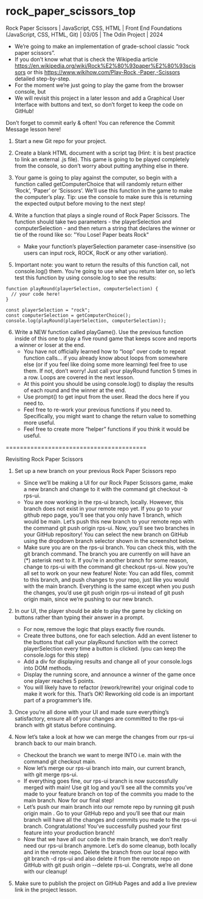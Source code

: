# rock_paper_scissors_top
Rock Paper Scissors | JavaScript, CSS, HTML | Front End Foundations (JavaScript, CSS, HTML, Git) | 03/05 | The Odin Project | 2024

- We’re going to make an implementation of grade-school classic “rock paper scissors”.
- If you don’t know what that is check the Wikipedia article https://en.wikipedia.org/wiki/Rock%E2%80%93paper%E2%80%93scissors or this https://www.wikihow.com/Play-Rock,-Paper,-Scissors detailed step-by-step.
- For the moment we’re just going to play the game from the browser console, but
- We will revisit this project in a later lesson and add a Graphical User Interface with buttons and text, so don’t forget to keep the code on GitHub!

Don’t forget to commit early & often! You can reference the Commit Message lesson here!

1. Start a new Git repo for your project.

2. Create a blank HTML document with a script tag (Hint: it is best practice to link an external .js file). This game is going to be played completely from the console, so don’t worry about putting anything else in there.

3. Your game is going to play against the computer, so begin with a function called getComputerChoice that will randomly return either ‘Rock’, ‘Paper’ or ‘Scissors’. We’ll use this function in the game to make the computer’s play. Tip: use the console to make sure this is returning the expected output before moving to the next step!

4. Write a function that plays a single round of Rock Paper Scissors. The function should take two parameters - the playerSelection and computerSelection - and then return a string that declares the winner or tie of the round like so: "You Lose! Paper beats Rock"
	- Make your function’s playerSelection parameter case-insensitive (so users can input rock, ROCK, RocK or any other variation).

5. Important note: you want to return the results of this function call, not console.log() them. You’re going to use what you return later on, so let’s test this function by using console.log to see the results:

```
function playRound(playerSelection, computerSelection) {
  // your code here!
}

const playerSelection = "rock";
const computerSelection = getComputerChoice();
console.log(playRound(playerSelection, computerSelection));
```

6. Write a NEW function called playGame(). Use the previous function inside of this one to play a five round game that keeps score and reports a winner or loser at the end.
	- You have not officially learned how to “loop” over code to repeat function calls… if you already know about loops from somewhere else (or if you feel like doing some more learning) feel free to use them. If not, don’t worry! Just call your playRound function 5 times in a row. Loops are covered in the next lesson.
	- At this point you should be using console.log() to display the results of each round and the winner at the end.
	- Use prompt() to get input from the user. Read the docs here if you need to.
	- Feel free to re-work your previous functions if you need to. Specifically, you might want to change the return value to something more useful.
	- Feel free to create more “helper” functions if you think it would be useful.

========================================

Revisiting Rock Paper Scissors

1. Set up a new branch on your previous Rock Paper Scissors repo
	- Since we’ll be making a UI for our Rock Paper Scissors game, make a new branch and change to it with the command git checkout -b rps-ui.
	- You are now working in the rps-ui branch, locally. However, this branch does not exist in your remote repo yet. If you go to your github repo page, you’ll see that you only have 1 branch, which would be main. Let’s push this new branch to your remote repo with the command git push origin rps-ui. Now, you’ll see two branches in your GitHub repository! You can select the new branch on GitHub using the dropdown branch selector shown in the screenshot below.
	- Make sure you are on the rps-ui branch. You can check this, with the git branch command. The branch you are currently on will have an (*) asterisk next to it. If you’re in another branch for some reason, change to rps-ui with the command git checkout rps-ui. Now you’re all set to work on your new feature! Note: You can add files, commit to this branch, and push changes to your repo, just like you would with the main branch. Everything is the same except when you push the changes, you’d use git push origin rps-ui instead of git push origin main, since we’re pushing to our new branch.

2. In our UI, the player should be able to play the game by clicking on buttons rather than typing their answer in a prompt.
	- For now, remove the logic that plays exactly five rounds.
	- Create three buttons, one for each selection. Add an event listener to the buttons that call your playRound function with the correct playerSelection every time a button is clicked. (you can keep the console.logs for this step)
	- Add a div for displaying results and change all of your console.logs into DOM methods.
	- Display the running score, and announce a winner of the game once one player reaches 5 points.
	- You will likely have to refactor (rework/rewrite) your original code to make it work for this. That’s OK! Reworking old code is an important part of a programmer’s life.

3. Once you’re all done with your UI and made sure everything’s satisfactory, ensure all of your changes are committed to the rps-ui branch with git status before continuing.

4. Now let’s take a look at how we can merge the changes from our rps-ui branch back to our main branch.
	- Checkout the branch we want to merge INTO i.e. main with the command git checkout main.
	- Now let’s merge our rps-ui branch into main, our current branch, with git merge rps-ui.
	- If everything goes fine, our rps-ui branch is now successfully merged with main! Use git log and you’ll see all the commits you’ve made to your feature branch on top of the commits you made to the main branch. Now for our final step!
	- Let’s push our main branch into our remote repo by running git push origin main . Go to your GitHub repo and you’ll see that our main branch will have all the changes and commits you made to the rps-ui branch. Congratulations! You’ve successfully pushed your first feature into your production branch!
	- Now that we have all our code in the main branch, we don’t really need our rps-ui branch anymore. Let’s do some cleanup, both locally and in the remote repo. Delete the branch from our local repo with git branch -d rps-ui and also delete it from the remote repo on GitHub with git push origin --delete rps-ui. Congrats, we’re all done with our cleanup!

5. Make sure to publish the project on GitHub Pages and add a live preview link in the project lesson.
